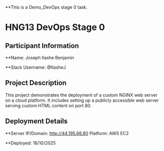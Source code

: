 
**This is a Demo_DevOps stage 0 task. 

# HNG13 DevOps Stage 0

## Participant Information
**Name: Joseph Ilashe Benjamin

**Slack Username: @IlasheJ  

## Project Description
This project demonstrates the deployment of a custom NGINX web server on a cloud platform. It includes setting up a publicly accessible web server serving custom HTML content on port 80.

## Deployment Details
**Server IP/Domain: http://44.195.66.80 
Platform: AWS EC2

**Deployed: 16/10/2025

